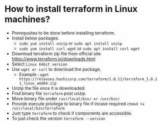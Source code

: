 # How to install terraform in Linux machines?
* Prerequsites to be done before installing terraform.
* Install below packages.
  - `sudo yum install unzip`     or  `sudo apt install unzip`
  - `sudo yum install curl wget` or  `sudo apt install curl wget`
* Download terraform zip file from official site https://www.terraform.io/downloads.html
* Select `Linux 64bit version`
* Use `wget or curl` to download the package.
  - Example : `wget https://releases.hashicorp.com/terraform/1.0.11/terraform_1.0.11_linux_amd64.zip`
* Unzip the file once it is downloaded.
* Find binary file `terraform` post unzip.
* Move binary file under `/usr/local/bin/ or /usr/bin/`
* Provide execute privilege to binary file if incase required `chmod +x /usr/local/bin/terraform`
* Just type `terraform` to check if components are accessible.
* To just check the version `terraform --version`

